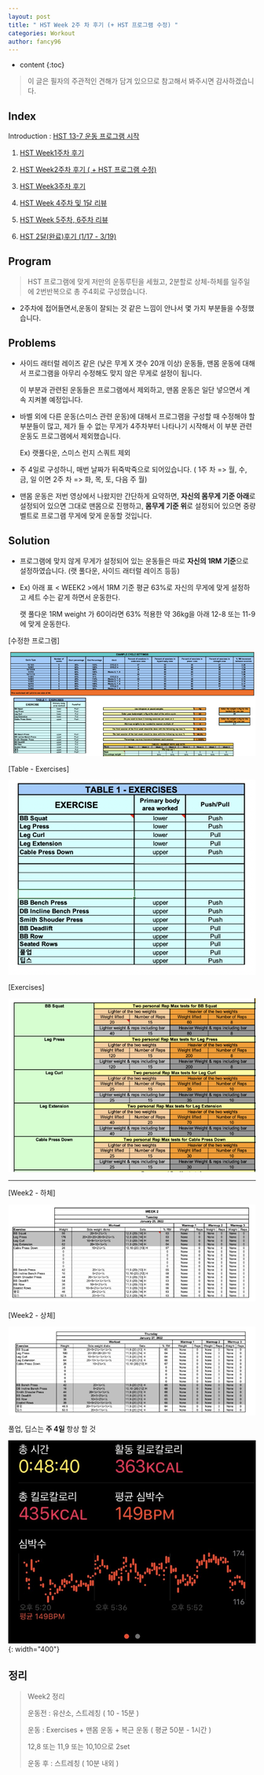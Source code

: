 ```yaml
---
layout: post
title: " HST Week 2주 차 후기 (+ HST 프로그램 수정) "
categories: Workout
author: fancy96
---
```

* content
{:toc}


> 이 글은 필자의 주관적인 견해가 담겨 있으므로 참고해서 봐주시면 감사하겠습니다.

## Index

Introduction : [HST 13-7 운동 프로그램 시작]()

1. [HST Week1주차 후기]()

2. [HST Week2주차 후기 ( + HST 프로그램 수정)]()

3. [HST Week3주차 후기]()

4. [HST Week 4주차 및 1달 리뷰]()

5. [HST Week 5주차, 6주차 리뷰]()

6. [HST 2달(완료)후기 (1/17 - 3/19)]()

## Program

> HST 프로그램에 맞게 저만의 운동루틴을 세웠고, 2분할로 상체-하체를 일주일에 2번반복으로 총 주4회로 구성했습니다.

* 2주차에 접어들면서,운동이 잘되는 것 같은 느낌이 안나서 몇 가지 부분들을 수정했습니다.

## Problems

* 사이드 래터럴 레이즈 같은 (낮은 무게 X 갯수 20개 이상) 운동들, 맨몸 운동에 대해서 프로그램을 아무리 수정해도 맞지 않은 무게로 설정이 됩니다. 

  이 부분과 관련된 운동들은 프로그램에서 제외하고, 맨몸 운동은 일단 넣으면서 계속 지켜볼 예정입니다.


* 바벨 외에 다른 운동(스미스 관련 운동)에 대해서 프로그램을 구성할 때 수정해야 할 부분들이 많고, 제가 들 수 없는 무게가 4주차부터 나타나기 시작해서 이 부분 관련 운동도 프로그램에서 제외했습니다. 

  Ex) 랫풀다운, 스미스 런지 스쿼트 제외

* 주 4일로 구성하니, 매번 날짜가 뒤죽박죽으로 되어있습니다. ( 1주 차 => 월, 수, 금, 일 이면 2주 차 => 화, 목, 토, 다음 주 월)

* 맨몸 운동은 저번 영상에서 나왔지만 간단하게 요약하면, **자신의 몸무게 기준 아래**로 설정되어 있으면 그대로 맨몸으로 진행하고, **몸무게 기준 위**로 설정되어 있으면 중량 벨트로 프로그램 무게에 맞게 운동할 것입니다.

## Solution

* 프로그램에 맞지 않게 무게가 설정되어 있는 운동들은 따로 **자신의 1RM 기준**으로 설정하였습니다. (랫 풀다운, 사이드 래터럴 레이즈 등등)

* Ex) 아래 표 < WEEK2 >에서 1RM 기준 평균 63%로 자신의 무게에 맞게 설정하고 세트 수는 같게 하면서 운동한다.

  랫 풀다운 1RM weight 가 60이라면 63% 적용한 약 36kg을 아래 12-8 또는 11-9에 맞게 운동한다.

[수정한 프로그램]

![](/assets/img/workout/hst_week2_edited_program.png)

[Table - Exercises]

![](/assets/img/workout/hst_week2_exercise_1.png)

[Exercises]

![](/assets/img/workout/hst_week2_exercise_2.png)

---

[Week2 - 하체]

![](/assets/img/workout/hst_week2_1.png)

[Week2 - 상체]

![](/assets/img/workout/hst_week2_2.png)

풀업, 딥스는 **주 4일** 항상 할 것

![](/assets/img/workout/hst_week2_record.png){: width="400"}

## 정리

> Week2 정리
> 
> 운동전 : 유산소, 스트레칭 ( 10 - 15분 )
> 
> 운동 : Exercises + 맨몸 운동 + 복근 운동 ( 평균 50분 - 1시간 )
>
> 12,8 또는 11,9 또는 10,10으로 2set
>
> 운동 후 : 스트레칭 ( 10분 내외 )